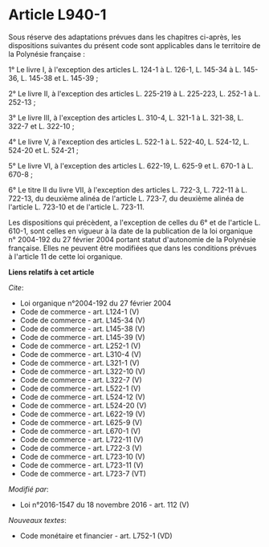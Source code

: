 # Article L940-1

Sous réserve des adaptations prévues dans les chapitres ci-après, les dispositions suivantes du présent code sont applicables
dans le territoire de la Polynésie française : 

1° Le livre I, à l'exception des articles L. 124-1 à L. 126-1, L. 145-34 à L. 145-36, L. 145-38 et L. 145-39 ; 

2° Le livre II, à l'exception des articles L. 225-219 à L. 225-223, L. 252-1 à L. 252-13 ; 

3° Le livre III, à l'exception des articles L. 310-4, L. 321-1 à L. 321-38, L. 322-7 et L. 322-10 ; 

4° Le livre V, à l'exception des articles L. 522-1 à L. 522-40, L. 524-12, L. 524-20 et L. 524-21 ; 

5° Le livre VI, à l'exception des articles L. 622-19, L. 625-9 et L. 670-1 à L. 670-8 ; 

6° Le titre II du livre VII, à l'exception des articles L. 722-3, L. 722-11 à L. 722-13, du deuxième alinéa de l'article L.
723-7, du deuxième alinéa de l'article L. 723-10 et de l'article L. 723-11. 

Les dispositions qui précèdent, a l'exception de celles du 6° et de l'article L. 610-1, sont celles en vigueur à la date de
la publication de la loi organique n° 2004-192 du 27 février 2004 portant statut d'autonomie de la Polynésie française. Elles
ne peuvent être modifiées que dans les conditions prévues à l'article 11 de cette loi organique.

**Liens relatifs à cet article**

_Cite_:

  - Loi organique n°2004-192 du 27 février 2004
  - Code de commerce - art. L124-1 (V)
  - Code de commerce - art. L145-34 (V)
  - Code de commerce - art. L145-38 (V)
  - Code de commerce - art. L145-39 (V)
  - Code de commerce - art. L252-1 (V)
  - Code de commerce - art. L310-4 (V)
  - Code de commerce - art. L321-1 (V)
  - Code de commerce - art. L322-10 (V)
  - Code de commerce - art. L322-7 (V)
  - Code de commerce - art. L522-1 (V)
  - Code de commerce - art. L524-12 (V)
  - Code de commerce - art. L524-20 (V)
  - Code de commerce - art. L622-19 (V)
  - Code de commerce - art. L625-9 (V)
  - Code de commerce - art. L670-1 (V)
  - Code de commerce - art. L722-11 (V)
  - Code de commerce - art. L722-3 (V)
  - Code de commerce - art. L723-10 (V)
  - Code de commerce - art. L723-11 (V)
  - Code de commerce - art. L723-7 (VT)

_Modifié par_:

  - Loi n°2016-1547 du 18 novembre 2016 - art. 112 (V)

_Nouveaux textes_:

  - Code monétaire et financier - art. L752-1 (VD)
